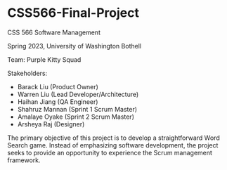 # CSS566-Final-Project

CSS 566 Software Management

Spring 2023, University of Washington Bothell

Team: Purple Kitty Squad

Stakeholders:

- Barack Liu (Product Owner)
- Warren Liu (Lead Developer/Architecture)
- Haihan Jiang (QA Engineer)
- Shahruz Mannan (Sprint 1 Scrum Master)
- Amalaye Oyake (Sprint 2 Scrum Master)
- Arsheya Raj (Designer)

The primary objective of this project is to develop a straightforward Word Search game. Instead of emphasizing software development, the project seeks to provide an opportunity to experience the Scrum management framework.
